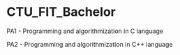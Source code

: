# CTU_FIT_Bachelor

PA1 - Programming and algorithmization in C language

PA2 - Programming and algorithmization in C++ language
